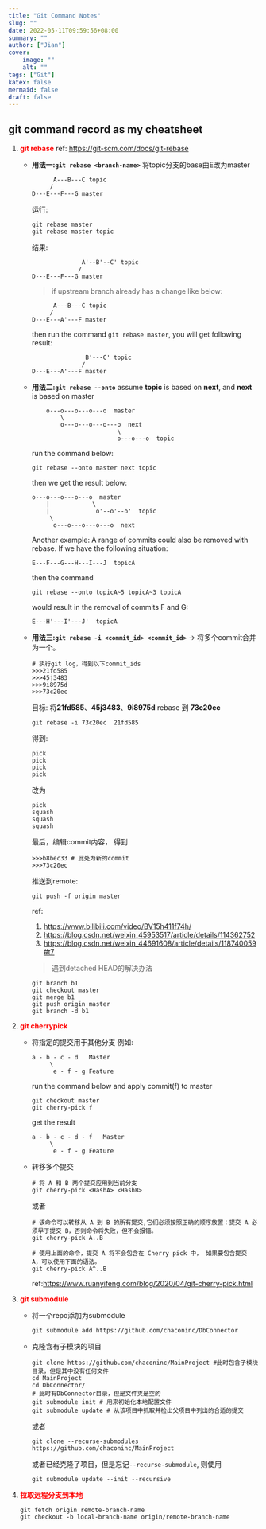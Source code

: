 ```yaml
---
title: "Git Command Notes"
slug: ""
date: 2022-05-11T09:59:56+08:00
summary: ""
author: ["Jian"]
cover:
    image: ""
    alt: ""
tags: ["Git"]
katex: false
mermaid: false
draft: false
---
```

## git command record as my cheatsheet
1. **<font color=red>git rebase</font>**
   ref: https://git-scm.com/docs/git-rebase
   - **用法一:```git rebase <branch-name>```** 将topic分支的base由E改为master
        ```shell
              A---B---C topic
             /
        D---E---F---G master
        ```
        运行:
        ```shell
        git rebase master
        git rebase master topic
        ```
        结果:
        ```shell
                      A'--B'--C' topic
                     /
        D---E---F---G master
        ```
        > if upstream branch already has a change like below:
        ```shell
              A---B---C topic
             /
        D---E---A'---F master
        ```
        then run the command ```git rebase master```, you will get following result:
        ```shell
                       B'---C' topic
                      /
        D---E---A'---F master
        ``` 
    - **用法二:```git rebase --onto```**
        assume **topic** is based on **next**, and **next** is based on master
        ```shell
            o---o---o---o---o  master
                \
                o---o---o---o---o  next
                                \
                                o---o---o  topic
        ```
        run the command below:
        ```shell
        git rebase --onto master next topic
        ```
        then we get the result below:
        ```shell
        o---o---o---o---o  master
            |            \
            |             o'--o'--o'  topic
             \
              o---o---o---o---o  next
        ```
        Another example:
        A range of commits could also be removed with rebase. If we have the following situation:
        ```shel l
        E---F---G---H---I---J  topicA
        ```
        then the command
        ```shell
        git rebase --onto topicA~5 topicA~3 topicA
        ```
        would result in the removal of commits F and G:
        ```shell
        E---H'---I'---J'  topicA
        ```
    - **用法三:```git rebase -i <commit_id> <commit_id>```** $\mathbb{\rightarrow}$ 将多个commit合并为一个。
        ```shell
        # 执行git log，得到以下commit_ids
        >>>21fd585 
        >>>45j3483
        >>>9i8975d
        >>>73c20ec
        ```
        目标: 将**21fd585**、**45j3483**、**9i8975d** rebase 到 **73c20ec**
        ```shell
        git rebase -i 73c20ec  21fd585 
        ```
        得到:
        ```shell
        pick
        pick
        pick
        pick
        ```
        改为
        ```shell
        pick 
        squash
        squash
        squash
        ```
        最后，编辑commit内容，
        得到
        ```shell
        >>>b8bec33 # 此处为新的commit
        >>>73c20ec
        ```
        推送到remote:
        ```shell
        git push -f origin master
        ```
        ref: 
        1. https://www.bilibili.com/video/BV15h411f74h/
        2. https://blog.csdn.net/weixin_45953517/article/details/114362752
        3. https://blog.csdn.net/weixin_44691608/article/details/118740059#t7
        > 遇到detached HEAD的解决办法

        ```shell
        git branch b1
        git checkout master
        git merge b1
        git push origin master
        git branch -d b1
        ```    

2. **<font color=red>git cherrypick</font>**
   - 将指定的提交用于其他分支
        例如:
        ```shell
        a - b - c - d   Master
             \
              e - f - g Feature
        ```
        run the command below and apply commit(f) to master
        ```shell
        git checkout master
        git cherry-pick f
        ```
        get the result
        ```shell
        a - b - c - d - f   Master
             \
              e - f - g Feature
        ```
    - 转移多个提交
        ```shell
        # 将 A 和 B 两个提交应用到当前分支
        git cherry-pick <HashA> <HashB>
        ```
        或者
        ```shell
        # 该命令可以转移从 A 到 B 的所有提交,它们必须按照正确的顺序放置：提交 A 必须早于提交 B，否则命令将失败，但不会报错。
        git cherry-pick A..B 
        ```
        ```shell
        # 使用上面的命令，提交 A 将不会包含在 Cherry pick 中， 如果要包含提交 A，可以使用下面的语法。
        git cherry-pick A^..B
        ```
        ref:https://www.ruanyifeng.com/blog/2020/04/git-cherry-pick.html
        
3. **<font color=red>git submodule</font>**
   - 将一个repo添加为submodule
        ```shell
        git submodule add https://github.com/chaconinc/DbConnector
        ```
   - 克隆含有子模块的项目
        ```shell
        git clone https://github.com/chaconinc/MainProject #此时包含子模块目录，但是其中没有任何文件
        cd MainProject
        cd DbConnector/
        # 此时有DbConnector目录，但是文件夹是空的
        git submodule init # 用来初始化本地配置文件
        git submodule update # 从该项目中抓取并检出父项目中列出的合适的提交
        ```
        或者
        ```shell
        git clone --recurse-submodules https://github.com/chaconinc/MainProject
        ```
        或者已经克隆了项目，但是忘记```--recurse-submodule```, 则使用
        ```shell
        git submodule update --init --recursive
        ```

4. **<font color=red>拉取远程分支到本地</font>**
    ```shell
    git fetch origin remote-branch-name
    git checkout -b local-branch-name origin/remote-branch-name
    ```